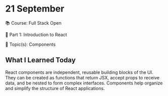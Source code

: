 # 21 September

📚 Course: Full Stack Open

🧩 Part 1: Introduction to React

🔖 Topic(s): Components

## What I Learned Today

React components are independent, reusable building blocks of the UI. They can be created as functions that return JSX, accept props to receive data, and be nested to form complex interfaces. Components help organize and simplify the structure of React applications.
